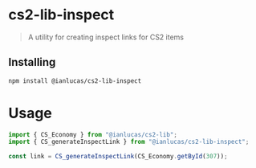 # cs2-lib-inspect

> A utility for creating inspect links for CS2 items

## Installing

```bash
npm install @ianlucas/cs2-lib-inspect
```

# Usage

```typescript
import { CS_Economy } from "@ianlucas/cs2-lib";
import { CS_generateInspectLink } from "@ianlucas/cs2-lib-inspect";

const link = CS_generateInspectLink(CS_Economy.getById(307));
```
